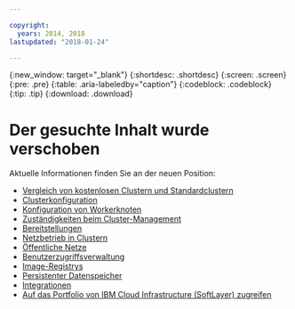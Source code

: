 ```yaml
---

copyright:
  years: 2014, 2018
lastupdated: "2018-01-24"

---
```


{:new_window: target="_blank"}
{:shortdesc: .shortdesc}
{:screen: .screen}
{:pre: .pre}
{:table: .aria-labeledby="caption"}
{:codeblock: .codeblock}
{:tip: .tip}
{:download: .download}

# Der gesuchte Inhalt wurde verschoben

Aktuelle Informationen finden Sie an der neuen Position:
 - [Vergleich von kostenlosen Clustern und Standardclustern](cs_why.html#cluster_types)
 - [Clusterkonfiguration](cs_clusters.html#planning_clusters)
 - [Konfiguration von Workerknoten](cs_clusters.html#planning_worker_nodes)
 - [Zuständigkeiten beim Cluster-Management](cs_why.html#responsibilities)
 - [Bereitstellungen](cs_app.html#highly_available_apps)
 - [Netzbetrieb in Clustern](cs_secure.html#in_cluster_network)
 - [Öffentliche Netze](cs_network_planning.html#planning)
 - [Benutzerzugriffsverwaltung](cs_users.html#users)
 - [Image-Registrys](cs_images.html#planning)
 - [Persistenter Datenspeicher](cs_storage.html#planning)
 - [Integrationen](cs_integrations.html#integrations)
 - [Auf das Portfolio von IBM Cloud Infrastructure (SoftLayer) zugreifen](cs_infrastructure.html#unify_accounts)
